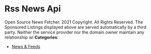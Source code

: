 # Rss News Api


Open Source News Fetcher.  2021 Copyright. All Rights Reserved. The Sponsored Listings displayed above are served automatically by a third party. Neither the service provider nor the domain owner maintain any relationship wi
**Categories**:

- [News & Feeds](https://github/awesome-apis/awesome-apis#news-and-feeds)



